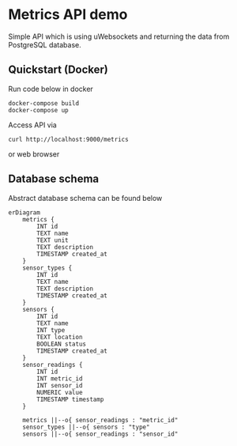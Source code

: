 # Metrics API demo
Simple API which is using uWebsockets and returning the data from PostgreSQL database.

## Quickstart (Docker)
Run code below in docker
```
docker-compose build
docker-compose up
```

Access API via
```
curl http://localhost:9000/metrics
```
or web browser

## Database schema
Abstract database schema can be found below

```mermaid
erDiagram
    metrics {
        INT id
        TEXT name
        TEXT unit
        TEXT description
        TIMESTAMP created_at
    }
    sensor_types {
        INT id
        TEXT name
        TEXT description
        TIMESTAMP created_at
    }
    sensors {
        INT id
        TEXT name
        INT type
        TEXT location
        BOOLEAN status
        TIMESTAMP created_at
    }
    sensor_readings {
        INT id
        INT metric_id
        INT sensor_id
        NUMERIC value
        TIMESTAMP timestamp
    }

    metrics ||--o{ sensor_readings : "metric_id"
    sensor_types ||--o{ sensors : "type"
    sensors ||--o{ sensor_readings : "sensor_id"
```
